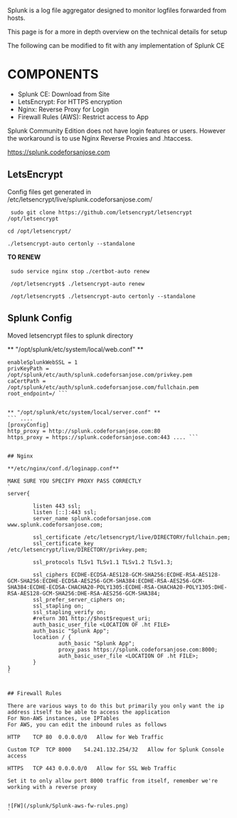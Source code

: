 Splunk is a log file aggregator designed to monitor logfiles forwarded from hosts. 

This page is for a more in depth overview on the technical details for setup

The following can be modified to fit with any implementation of Splunk CE

# COMPONENTS
+ Splunk CE: Download from Site
+ LetsEncrypt: For HTTPS encryption
+ Nginx: Reverse Proxy for Login
+ Firewall Rules (AWS): Restrict access to App

Splunk Community Edition does not have login features or users. However the workaround is to use Nginx Reverse Proxies and .htaccess. 

https://splunk.codeforsanjose.com

## LetsEncrypt

Config files get generated in /etc/letsencrypt/live/splunk.codeforsanjose.com/

` sudo git clone https://github.com/letsencrypt/letsencrypt /opt/letsencrypt`

` cd /opt/letsencrypt/ `

` ./letsencrypt-auto certonly --standalone `

**TO RENEW**

` sudo service nginx stop`
` ./certbot-auto renew `

` /opt/letsencrypt$ ./letsencrypt-auto renew`

` /opt/letsencrypt$ ./letsencrypt-auto certonly --standalone`

## Splunk Config
Moved letsencrypt files to splunk directory

** "/opt/splunk/etc/system/local/web.conf" ** 
```[settings]
enableSplunkWebSSL = 1
privKeyPath = /opt/splunk/etc/auth/splunk.codeforsanjose.com/privkey.pem
caCertPath = /opt/splunk/etc/auth/splunk.codeforsanjose.com/fullchain.pem
root_endpoint=/ ```


** "/opt/splunk/etc/system/local/server.conf" **
``` ....
[proxyConfig]
http_proxy = http://splunk.codeforsanjose.com:80
https_proxy = https://splunk.codeforsanjose.com:443 .... ```


## Nginx 

**/etc/nginx/conf.d/loginapp.conf**

MAKE SURE YOU SPECIFY PROXY PASS CORRECTLY
`
server{

        listen 443 ssl;
        listen [::]:443 ssl;
        server_name splunk.codeforsanjose.com www.splunk.codeforsanjose.com;

        ssl_certificate /etc/letsencrypt/live/DIRECTORY/fullchain.pem;
        ssl_certificate_key /etc/letsencrypt/live/DIRECTORY/privkey.pem;

        ssl_protocols TLSv1 TLSv1.1 TLSv1.2 TLSv1.3;

        ssl_ciphers ECDHE-ECDSA-AES128-GCM-SHA256:ECDHE-RSA-AES128-GCM-SHA256:ECDHE-ECDSA-AES256-GCM-SHA384:ECDHE-RSA-AES256-GCM-SHA384:ECDHE-ECDSA-CHACHA20-POLY1305:ECDHE-RSA-CHACHA20-POLY1305:DHE-RSA-AES128-GCM-SHA256:DHE-RSA-AES256-GCM-SHA384;
        ssl_prefer_server_ciphers on;
        ssl_stapling on;
        ssl_stapling_verify on;
        #return 301 http://$host$request_uri;
        auth_basic_user_file <LOCATION OF .ht FILE>
        auth_basic "Splunk App";
        location / {
                auth_basic "Splunk App";
                proxy_pass https://splunk.codeforsanjose.com:8000;
                auth_basic_user_file <LOCATION OF .ht FILE>;
        }
}
`


## Firewall Rules

There are various ways to do this but primarily you only want the ip address itself to be able to access the application 
For Non-AWS instances, use IPTables
For AWS, you can edit the inbound rules as follows

HTTP	TCP	80	0.0.0.0/0	Allow for Web Traffic

Custom TCP	TCP	8000	54.241.132.254/32	Allow for Splunk Console access

HTTPS	TCP	443	0.0.0.0/0	Allow for SSL Web Traffic

Set it to only allow port 8000 traffic from itself, remember we're working with a reverse proxy


![FW](/splunk/Splunk-aws-fw-rules.png)
`
